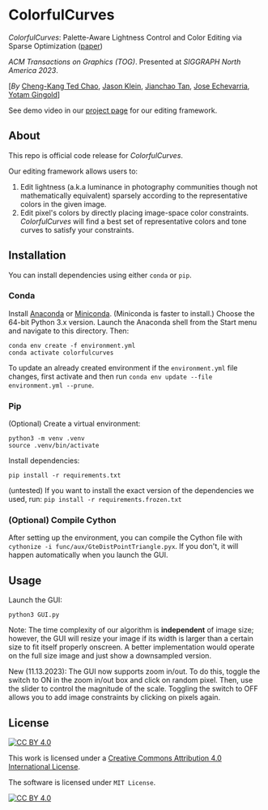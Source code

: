 # ColorfulCurves

*ColorfulCurves*: Palette-Aware Lightness Control and Color Editing via Sparse Optimization ([paper](https://cragl.cs.gmu.edu/colorfulcurves/ColorfulCurves-%20Palette-Aware%20Lightness%20Control%20and%20Color%20Editing%20via%20Sparse%20Optimization%20(Cheng-Kang%20Ted%20Chao,%20Jason%20Klein,%20Jianchao%20Tan,%20Jose%20Echevarria,%20Yotam%20Gingold%202023%20SIGGRAPH)%20small.pdf))

*ACM Transactions on Graphics (TOG)*. Presented at *SIGGRAPH North America 2023*.

[*By* [Cheng-Kang Ted Chao](https://mason.gmu.edu/~cchao8/), [Jason Klein](https://www.linkedin.com/in/jason-adam-klein), [Jianchao Tan](https://scholar.google.com/citations?user=1Gywy80AAAAJ&hl=en), [Jose Echevarria](http://www.jiechevarria.com/), [Yotam Gingold](https://cragl.cs.gmu.edu/)] 

See demo video in our [project page](https://cragl.cs.gmu.edu/colorfulcurves/) for our editing framework.

## About

This repo is official code release for *ColorfulCurves*. 

Our editing framework allows users to:
1. Edit lightness (a.k.a luminance in photography communities though not mathematically equivalent) sparsely according to the representative colors in the given image.
2. Edit pixel's colors by directly placing image-space color constraints. *ColorfulCurves* will find a best set of representative colors and tone curves to satisfy your constraints. 

## Installation

You can install dependencies using either `conda` or `pip`.

### Conda

Install [Anaconda](https://www.anaconda.com/products/individual) or [Miniconda](https://docs.conda.io/en/latest/miniconda.html).
(Miniconda is faster to install.) Choose the 64-bit Python 3.x version. Launch the Anaconda shell from the Start menu and navigate to this directory.
Then:

    conda env create -f environment.yml
    conda activate colorfulcurves

To update an already created environment if the `environment.yml` file changes, first activate and then run `conda env update --file environment.yml --prune`.

### Pip

(Optional) Create a virtual environment:

    python3 -m venv .venv
    source .venv/bin/activate

Install dependencies:

    pip install -r requirements.txt

(untested) If you want to install the exact version of the dependencies we used, run: `pip install -r requirements.frozen.txt`

### (Optional) Compile Cython

After setting up the environment, you can compile the Cython file with `cythonize -i func/aux/GteDistPointTriangle.pyx`. If you don't, it will happen automatically when you launch the GUI.


## Usage

Launch the GUI:

    python3 GUI.py

Note: The time complexity of our algorithm is **independent** of image size; however, the GUI will resize your image if its width is larger than a certain size to fit itself properly onscreen. A better implementation would operate on the full size image and just show a downsampled version.

New (11.13.2023): The GUI now supports zoom in/out. To do this, toggle the switch to ON in the zoom in/out box and click on random pixel. Then, use the slider to control the magnitude of the scale. Toggling the switch to OFF allows you to add image constraints by clicking on pixels again.


## License

[![CC BY 4.0][cc-by-shield]][cc-by]

This work is licensed under a
[Creative Commons Attribution 4.0 International License][cc-by].

The software is licensed under `MIT License`.

[![CC BY 4.0][cc-by-image]][cc-by]

[cc-by]: http://creativecommons.org/licenses/by/4.0/
[cc-by-image]: https://i.creativecommons.org/l/by/4.0/88x31.png
[cc-by-shield]: https://img.shields.io/badge/License-CC%20BY%204.0-lightgrey.svg

